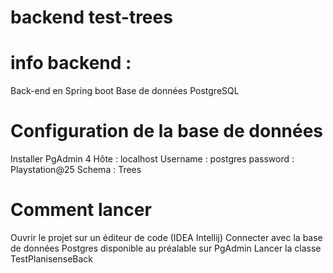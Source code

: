 # backend test-trees
# info backend :  
Back-end en Spring boot 
Base de données PostgreSQL
# Configuration de la base de données  
Installer PgAdmin 4
Hôte : localhost
Username : postgres
password : Playstation@25
Schema : Trees

# Comment lancer 
Ouvrir le projet sur un éditeur de code (IDEA Intellij)
Connecter avec la base de données Postgres disponible au préalable sur PgAdmin
Lancer la classe TestPlanisenseBack



